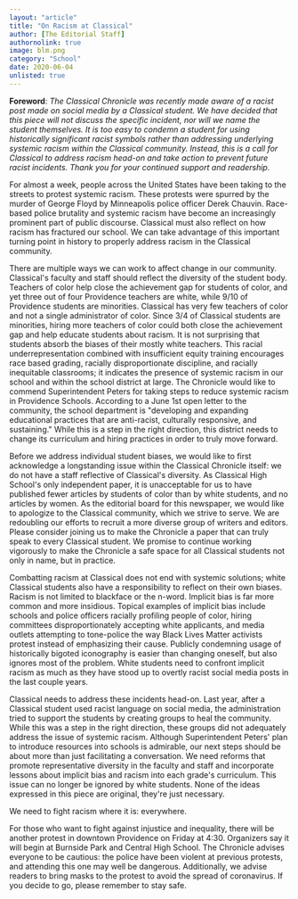 ```yaml
---
layout: "article"
title: "On Racism at Classical"
author: [The Editorial Staff]
authornolink: true
image: blm.png
category: "School"
date: 2020-06-04
unlisted: true
---
```

**Foreword**: *The Classical Chronicle was recently made aware of a racist post made on social media by a Classical student. We have decided that this piece will not discuss the specific incident, nor will we name the student themselves. It is too easy to condemn a student for using historically significant racist symbols rather than addressing underlying systemic racism within the Classical community. Instead, this is a call for Classical to address racism head-on and take action to prevent future racist incidents. Thank you for your continued support and readership.*

For almost a week, people across the United States have been taking to the streets to protest systemic racism. These protests were spurred by the murder of George Floyd by Minneapolis police officer Derek Chauvin. Race-based police brutality and systemic racism have become an increasingly prominent part of public discourse. Classical must also reflect on how racism has fractured our school. We can take advantage of this important turning point in history to properly address racism in the Classical community.

There are multiple ways we can work to affect change in our community. Classical's faculty and staff should reflect the diversity of the student body. Teachers of color help close the achievement gap for students of color, and yet three out of four Providence teachers are white, while 9/10 of Providence students are minorities. Classical has very few teachers of color and not a single administrator of color. Since 3/4 of Classical students are minorities, hiring more teachers of color could both close the achievement gap and help educate students about racism. It is not surprising that students absorb the biases of their mostly white teachers. This racial underrepresentation combined with insufficient equity training encourages race based grading, racially disproportionate discipline, and racially inequitable classrooms; it indicates the presence of systemic racism in our school and within the school district at large. The Chronicle would like to commend Superintendent Peters for taking steps to reduce systemic racism in Providence Schools. According to a June 1st open letter to the community, the school department is "developing and expanding educational practices that are anti-racist, culturally responsive, and sustaining." While this is a step in the right direction, this district needs to change its curriculum and hiring practices in order to truly move forward.

Before we address individual student biases, we would like to first acknowledge a longstanding issue within the Classical Chronicle itself: we do not have a staff reflective of Classical's diversity. As Classical High School's only independent paper, it is unacceptable for us to have published fewer articles by students of color than by white students, and no articles by women. As the editorial board for this newspaper, we would like to apologize to the Classical community, which we strive to serve. We are redoubling our efforts to recruit a more diverse group of writers and editors. Please consider joining us to make the Chronicle a paper that can truly speak to every Classical student. We promise to continue working vigorously to make the Chronicle a safe space for all Classical students not only in name, but in practice.

Combatting racism at Classical does not end with systemic solutions; white Classical students also have a responsibility to reflect on their own biases. Racism is not limited to blackface or the n-word. Implicit bias is far more common and more insidious. Topical examples of implicit bias include schools and police officers racially profiling people of color, hiring committees disproportionately accepting white applicants, and media outlets attempting to tone-police the way Black Lives Matter activists protest instead of emphasizing their cause. Publicly condemning usage of historically bigoted iconography is easier than changing oneself, but also ignores most of the problem. White students need to confront implicit racism as much as they have stood up to overtly racist social media posts in the last couple years.

Classical needs to address these incidents head-on. Last year, after a Classical student used racist language on social media, the administration tried to support the students by creating groups to heal the community. While this was a step in the right direction, these groups did not adequately address the issue of systemic racism. Although Superintendent Peters' plan to introduce resources into schools is admirable, our next steps should be about more than just facilitating a conversation. We need reforms that promote representative diversity in the faculty and staff and incorporate lessons about implicit bias and racism into each grade's curriculum. This issue can no longer be ignored by white students. None of the ideas expressed in this piece are original, they're just necessary.  

We need to fight racism where it is: everywhere.

For those who want to fight against injustice and inequality, there will be another protest in downtown Providence on Friday at 4:30. Organizers say it will begin at Burnside Park and Central High School. The Chronicle advises everyone to be cautious: the police have been violent at previous protests, and attending this one may well be dangerous. Additionally, we advise readers to bring masks to the protest to avoid the spread of coronavirus. If you decide to go, please remember to stay safe.
